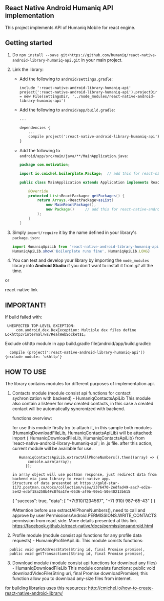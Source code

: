 ## React Native Android Humaniq API implementation
This project implements API of Humaniq Mobile for react engine.

## Getting started
1. Do `npm install --save git+https://github.com/humaniq/react-native-android-library-humaniq-api.git` in your main project.
3. Link the library:
    * Add the following to `android/settings.gradle`:
        ```
        include ':react-native-android-library-humaniq-api'
        project(':react-native-android-library-humaniq-api').projectDir = new File(settingsDir, '../node_modules/react-native-android-library-humaniq-api')
        ```

    * Add the following to `android/app/build.gradle`:
        ```xml
        ...

        dependencies {
            ...
            compile project(':react-native-android-library-humaniq-api')
        }
        ```
    * Add the following to `android/app/src/main/java/**/MainApplication.java`:
        ```java
        package com.motivation;

        import io.cmichel.boilerplate.Package;  // add this for react-native-android-library-humaniq-api

        public class MainApplication extends Application implements ReactApplication {

            @Override
            protected List<ReactPackage> getPackages() {
                return Arrays.<ReactPackage>asList(
                    new MainReactPackage(),
                    new Package()     // add this for react-native-android-library-humaniq-api
                );
            }
        }
        ```
4. Simply `import/require` it by the name defined in your library's `package.json`:

    ```javascript
    import HumaniqApiLib from 'react-native-android-library-humaniq-api'
    HumaniqApiLib.show('Boilerplate runs fine', HumaniqApiLib.LONG)
    ```
5. You can test and develop your library by importing the `node_modules` library into **Android Studio** if you don't want to install it from _git_ all the time.


or 


react-native link

## IMPORTANT!
If build failed with:

     UNEXPECTED TOP-LEVEL EXCEPTION:
         com.android.dex.DexException: Multiple dex files define Lokhttp3/internal/ws/RealWebSocket$1;

Exclude okhttp module in app build.gradle file(android/app/build.gradle):
         
      compile (project(':react-native-android-library-humaniq-api')) {exclude module: 'okhttp'}


 ## HOW TO USE

 The library contains  modules for different purposes of implementation api.

1. Contacts module (module consist api functions for contact sychronization with backend) - HumaniqContactsApiLib
   This module also contain a listener for new created contacts, in this case a created contact will be automatically syncronized with backend.

   functions overview:

   for use this module firstly try to attach it, in this sample both modules (HumaniqDownloadFileLib, HumaniqContactsApiLib) will be attached:
   import { HumaniqDownloadFileLib, HumaniqContactsApiLib} from 'react-native-android-library-humaniq-api';
   in .js file.
   after this action, current module will be available for use.
    ```
       HumaniqContactsApiLib.extractAllPhoneNumbers().then((array) => {
           console.warn(array);
          });

    in array object will use postman response, just redirect data from backend via java library to react-native app.
    Structure of data presented at https://gold-star-1172.postman.co/docs/collection/view/2376470-2edfad49-aac7-ed2e-5e42-edbf18a258b4#c8f6a1fe-0536-af9b-90e1-50e40213b615
    ```
    {
  	  "success": true,
  	  "data": [
        "+7(910)1234567",
        "+7( 910) 987-65-43"
  	   ]
	}

    #Attention
    before use extractAllPhoneNumbers(), need to call and approve by user PermissionsAndroid.PERMISSIONS.WRITE_CONTACTS permission from react side. More details presented at this link https://facebook.github.io/react-native/docs/permissionsandroid.html

2. Profile module (module consist api functions for any profile data requests) - HumaniqProfileApiLib.
	This module conists functions:
  ```
	public void getAddressState(String id, final Promise promise), 
 	public void getTransactions(String id, final Promise promise),
  ```
3. Download module (module consist api functions for download any files) - HumaniqDownloadFileLib
	This module consists functions:
	public void downloadVideoFile(String uri, final Promise downloadPromise);
	this function allow you to download any-size files from internet.

for building libraries uses this resources:
http://cmichel.io/how-to-create-react-native-android-library/


